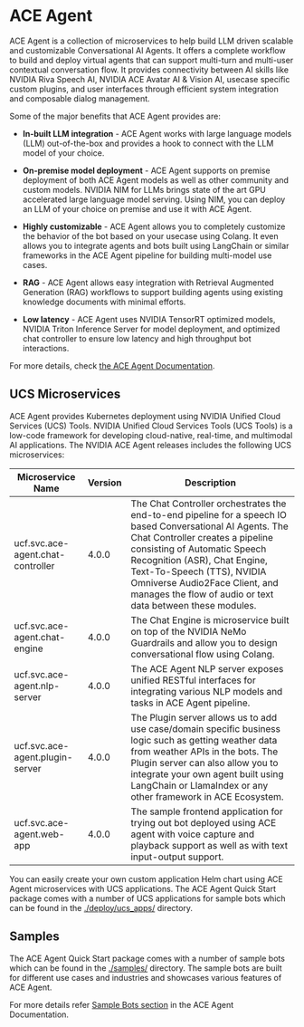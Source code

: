 # ACE Agent

ACE Agent is a collection of microservices to help build LLM driven scalable and customizable Conversational AI Agents. It offers a complete workflow to build and deploy virtual agents that can support multi-turn and multi-user contextual conversation flow. It provides connectivity between AI skills like NVIDIA Riva Speech AI, NVIDIA ACE Avatar AI & Vision AI, usecase specific custom plugins, and user interfaces through efficient system integration and composable dialog management.

Some of the major benefits that ACE Agent provides are:

- **In-built LLM integration** - ACE Agent works with large language models (LLM) out-of-the-box and provides a hook to connect with the LLM model of your choice.

- **On-premise model deployment** - ACE Agent supports on premise deployment of both ACE Agent models as well as other community and custom models. NVIDIA NIM for LLMs brings state of the art GPU accelerated large language model serving. Using NIM, you can deploy an LLM of your choice on premise and use it with ACE Agent.

- **Highly customizable** - ACE Agent allows you to completely customize the behavior of the bot based on your usecase using Colang. It even allows you to integrate agents and bots built using LangChain or similar frameworks in the ACE Agent pipeline for building multi-model use cases.

- **RAG** - ACE Agent allows easy integration with Retrieval Augmented Generation (RAG) workflows to support building agents using existing knowledge documents with minimal efforts.

- **Low latency** - ACE Agent uses NVIDIA TensorRT optimized models, NVIDIA Triton Inference Server for model deployment, and optimized chat controller to ensure low latency and high throughput bot interactions.

For more details, check [the ACE Agent Documentation](https://docs.nvidia.com/ace/latest/modules/ace_agent/index.html).

## UCS Microservices

ACE Agent provides Kubernetes deployment using NVIDIA Unified Cloud Services (UCS) Tools. NVIDIA Unified Cloud Services Tools (UCS Tools) is a low-code framework for developing cloud-native, real-time, and multimodal AI applications. The NVIDIA ACE Agent releases includes the following UCS microservices:

| Microservice Name  | Version  | Description|
|---|---|---|
| ucf.svc.ace-agent.chat-controller  | 4.0.0  | The Chat Controller orchestrates the end-to-end pipeline for a speech IO based Conversational AI Agents. The Chat Controller creates a pipeline consisting of Automatic Speech Recognition (ASR), Chat Engine, Text-To-Speech (TTS), NVIDIA Omniverse Audio2Face Client, and manages the flow of audio or text data between these modules. |
| ucf.svc.ace-agent.chat-engine  | 4.0.0  | The Chat Engine is microservice built on top of the NVIDIA NeMo Guardrails and allow you to design conversational flow using Colang. |
| ucf.svc.ace-agent.nlp-server  | 4.0.0  | The ACE Agent NLP server exposes unified RESTful interfaces for integrating various NLP models and tasks in ACE Agent pipeline. |
| ucf.svc.ace-agent.plugin-server  | 4.0.0  | The Plugin server allows us to add use case/domain specific business logic such as getting weather data from weather APIs in the bots. The Plugin server can also allow you to integrate your own agent built using LangChain or LlamaIndex or any other framework in ACE Ecosystem. |
| ucf.svc.ace-agent.web-app | 4.0.0  | The sample frontend application for trying out bot deployed using ACE agent with voice capture and playback support as well as with text input-output support.  |


You can easily create your own custom application Helm chart using ACE Agent microservices with UCS applications. The ACE Agent Quick Start package comes with a number of UCS applications for sample bots which can be found in the [./deploy/ucs_apps/](./deploy/ucs_apps/) directory.

## Samples

The ACE Agent Quick Start package comes with a number of sample bots which can be found in the [./samples/](./samples/) directory. The sample bots are built for different use cases and industries and showcases various features of ACE Agent. 

For more details refer [Sample Bots section](https://docs.nvidia.com/ace/latest/modules/ace_agent/index.html#sample-bots) in the ACE Agent Documentation.